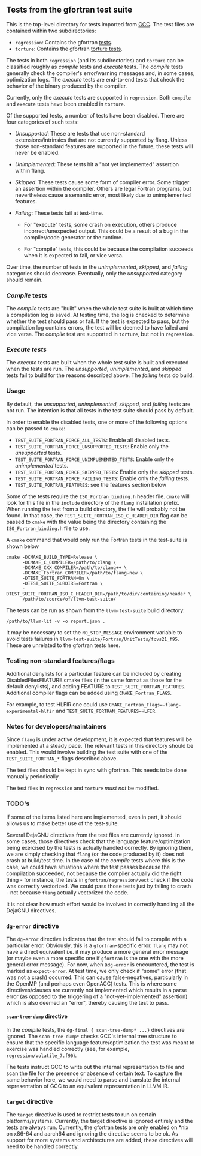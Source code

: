 ## Tests from the gfortran test suite ##

This is the top-level directory for tests imported from
[GCC](https://github.com/gcc-mirror/gcc). The test files are contained within
two subdirectories:

- `regression`: Contains the gfortran [tests](https://github.com/gcc-mirror/gcc/tree/master/gcc/testsuite/gfortran.dg).
- `torture`: Contains the gfortran [torture tests](https://github.com/gcc-mirror/gcc/tree/master/gcc/testsuite/gfortran.fortran-torture).

The tests in both `regression` (and its subdirectories) and `torture` can be
classified roughly as _compile_ tests and _execute_ tests. The _compile_ tests
generally check the compiler's error/warning messages and, in some cases,
optimization logs. The _execute_ tests are end-to-end tests that check the
behavior of the binary produced by the compiler.

Currently, only the _execute_ tests are supported in `regression`. Both
`compile` and `execute` tests have been enabled in `torture`.

Of the supported tests, a number of tests have been disabled. There are four
categories of such tests:

- *Unsupported*: These are tests that use non-standard extensions/intrinsics
that are not currently supported by flang. Unless those non-standard
features are supported in the future, these tests will never be enabled.

- *Unimplemented*: These tests hit a "not yet implemented" assertion within
flang.

- *Skipped*: These tests cause some form of compiler error. Some trigger an
assertion within the compiler. Others are legal Fortran programs, but
nevertheless cause a semantic error, most likely due to unimplemented
features.

- *Failing*: These tests fail at test-time.

  - For "execute" tests, some crash on execution, others produce
  incorrect/unexpected output. This could be a result of a bug in the
  compiler/code generator or the runtime.

  - For "compile" tests, this could be because the compilation succeeds when it
  is expected to fail, or vice versa.

Over time, the number of tests in the *unimplemented*, *skipped*, and *failing*
categories should decrease. Eventually, only the *unsupported* category should
remain.


### _Compile_ tests ###

The _compile_ tests are "built" when the whole test suite is built at which
time a compilation log is saved. At testing time, the log is checked to
determine whether the test should pass or fail. If the test is expected to pass,
but the compilation log contains errors, the test will be deemed to have failed
and vice versa. The _compile_ test are supported in `torture`, but not in
`regression`.


### _Execute tests_ ###

The _execute_ tests are built when the whole test suite is built and executed
when the tests are run. The *unsupported*, *unimplemented*, and *skipped* tests
fail to build for the reasons described above. The *failing* tests do build.


### Usage ###

By default, the *unsupported*, *unimplemented*, *skipped*, and *failing* tests
are not run. The intention is that all tests in the test suite should pass by
default.

In order to enable the disabled tests, one or more of the following options can
be passed to `cmake`:

- `TEST_SUITE_FORTRAN_FORCE_ALL_TESTS`: Enable all disabled tests.
- `TEST_SUITE_FORTRAN_FORCE_UNSUPPORTED_TESTS`: Enable only the *unsupported* tests.
- `TEST_SUITE_FORTRAN_FORCE_UNIMPLEMENTED_TESTS`: Enable only the *unimplemented* tests.
- `TEST_SUITE_FORTRAN_FORCE_SKIPPED_TESTS`: Enable only the *skipped* tests.
- `TEST_SUITE_FORTRAN_FORCE_FAILING_TESTS`: Enable only the *failing* tests.
- `TEST_SUITE_FORTRAN_FEATURES`: see the features section below

Some of the tests require the `ISO_Fortran_binding.h` header file. `cmake` will
look for this file in the `include` directory of the `flang` installation
prefix. When running the test from a build directory, the file will probably
not be found. In that case, the `TEST_SUITE_FORTRAN_ISO_C_HEADER_DIR` flag
can be passed to `cmake` with the value being the directory containing the
`ISO_Fortran_binding.h` file to use.

A `cmake` command that would only run the Fortran tests in the test-suite is
shown below

```
cmake -DCMAKE_BUILD_TYPE=Release \
      -DCMAKE_C_COMPILER=/path/to/clang \
      -DCMAKE_CXX_COMPILER=/path/to/clang++ \
      -DCMAKE_Fortran_COMPILER=/path/to/flang-new \
      -DTEST_SUITE_FORTRAN=On \
      -DTEST_SUITE_SUBDIRS=Fortran \
      -DTEST_SUITE_FORTRAN_ISO_C_HEADER_DIR=/path/to/dir/containing/header \
      /path/to/source/of/llvm-test-suite/
```

The tests can be run as shown from the `llvm-test-suite` build directory:

```
/path/to/llvm-lit -v -o report.json .
```

It may be necessary to set the `NO_STOP_MESSAGE` environment variable to
avoid tests failures in `llvm-test-suite/Fortran/UnitTests/fcvs21_f95`. These
are unrelated to the gfortran tests here.


### Testing non-standard features/flags

Additional denylists for a particular feature can be included by creating
DisabledFilesFEATURE.cmake files (in the same format as those for the default
denylists), and adding FEATURE to `TEST_SUITE_FORTRAN_FEATURES`. Additional
compiler flags can be added using `CMAKE_Fortran_FLAGS`.

For example, to test HLFIR one could use
`CMAKE_Fortran_Flags=-flang-experimental-hlfir` and
`TEST_SUITE_FORTRAN_FEATURES=HLFIR`.


### Notes for developers/maintainers ###

Since `flang` is under active development, it is expected that features will be
implemented at a steady pace. The relevant tests in this directory should be
enabled. This would involve building the test suite with one of the
`TEST_SUITE_FORTRAN_*` flags described above.

The test files should be kept in sync with gfortran. This needs to be done
manually periodically.

The test files in `regression` and `torture` *must not* be modified.


### TODO's ###

If some of the items listed here are implemented, even in part, it should
allows us to make better use of the test-suite.

Several DejaGNU directives from the test files are currently ignored. In some
cases, those directives check that the language feature/optimization being
exercised by the tests is actually handled correctly. By ignoring them, we are
simply checking that `flang` (or the code produced by it) does not crash at
build/test time. In the case of the _compile_ tests where this is the case, we
could have situations where the test passes because the compilation succeeded,
not because the compiler actually did the right thing - for instance, the tests
in `gfortran/regression/vect` check if the code was correctly vectorized. We
could pass those tests just by failing to crash - not because `flang` actually
vectorized the code.

It is not clear how much effort would be involved in correctly handling all the
DejaGNU  directives.

### `dg-error` directive ###

The `dg-error` directive indicates that the test should fail to compile with a
particular error. Obviously, this is a `gfortran`-specific error. `flang` may
not have a direct equivalent i.e. it may produce a more general error message
(or maybe even a more specific one if `gfortran` is the one with the more
general error message). For now, when a`dg-error` is encountered, the test is
marked as `expect-error`. At test time, we only check if "some" error (that was
not a crash) occurred. This can cause false-negatives, particularly in the
OpenMP (and perhaps even OpenACC) tests. This is where some directives/clauses
are currently not implemented which results in a parse error (as opposed to the
triggering of a "not-yet-implemented" assertion) which is also deemed an "error",
thereby causing the test to pass.

#### `scan-tree-dump` directive ####

In the _compile_ tests, the `dg-final { scan-tree-dump* ...}` directives are
ignored. The `scan-tree-dump*` checks GCC's internal tree structure to ensure
that the specific language feature/optimization the test was meant to exercise
was handled correctly (see, for example, `regression/volatile_7.f90`).

The tests instruct GCC to write out the internal representation to file and scan
the file for the presence or absence of certain text. To capture the same
behavior here, we would need to parse and translate the internal representation
of GCC to an equivalent representation in LLVM IR.

### `target` directive ###

The `target` directive is used to restrict tests to run on certain
platforms/systems. Currently, the target directive is ignored entirely and the
tests are always run. Currently, the gfortran tests are only enabled on *nix on
x86-64 and aarch64 and ignoring the directive seems to be ok. As support for
more systems and architectures are added, these directives will need to be
handled correctly.
